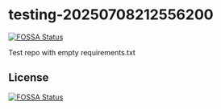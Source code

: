# testing-20250708212556200
[![FOSSA Status](https://app.fossa.com/api/projects/git%2Bgithub.com%2Fkirogum%2Ftesting-20250708212556200.svg?type=shield)](https://app.fossa.com/projects/git%2Bgithub.com%2Fkirogum%2Ftesting-20250708212556200?ref=badge_shield)

Test repo with empty requirements.txt


## License
[![FOSSA Status](https://app.fossa.com/api/projects/git%2Bgithub.com%2Fkirogum%2Ftesting-20250708212556200.svg?type=large)](https://app.fossa.com/projects/git%2Bgithub.com%2Fkirogum%2Ftesting-20250708212556200?ref=badge_large)